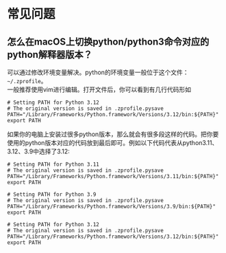 # 常见问题
## 怎么在macOS上切换python/python3命令对应的python解释器版本？
可以通过修改环境变量解决。python的环境变量一般位于这个文件：`~/.zprofile`。  
一般推荐使用vim进行编辑。打开文件后，你可以看到有几行代码形如  
```shell
# Setting PATH for Python 3.12
# The original version is saved in .zprofile.pysave
PATH="/Library/Frameworks/Python.framework/Versions/3.12/bin:${PATH}"
export PATH
```
如果你的电脑上安装过很多python版本，那么就会有很多段这样的代码。把你要使用的python版本对应的代码放到最后即可。例如以下代码代表从python3.11、3.12、3.9中选择了3.12:  
```shell
# Setting PATH for Python 3.11
# The original version is saved in .zprofile.pysave
PATH="/Library/Frameworks/Python.framework/Versions/3.11/bin:${PATH}"
export PATH

# Setting PATH for Python 3.9
# The original version is saved in .zprofile.pysave
PATH="/Library/Frameworks/Python.framework/Versions/3.9/bin:${PATH}"
export PATH

# Setting PATH for Python 3.12
# The original version is saved in .zprofile.pysave
PATH="/Library/Frameworks/Python.framework/Versions/3.12/bin:${PATH}"
export PATH
```
